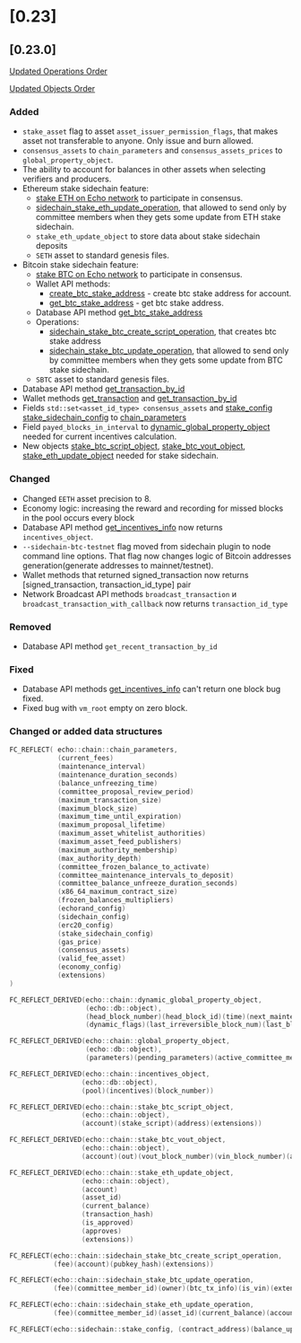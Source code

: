 # [0.23]

## [0.23.0]

[Updated Operations Order](../api-reference/echo-operations/operations-order.md)

[Updated Objects Order](../api-reference/echo-objects/objects-order.md)


### Added
- `stake_asset` flag to asset `asset_issuer_permission_flags`, that makes asset not transferable to anyone. Only issue and burn allowed.
- `consensus_assets` to `chain_parameters` and `consensus_assets_prices` to `global_property_object`.
- The ability to account for balances in other assets when selecting verifiers and producers.
- Ethereum stake sidechain feature:
    - [stake ETH on Echo network](/how-to/sidechain-&-contract-deploy/how-to-use-eth-stake.md) to participate in consensus.
    - [sidechain_stake_eth_update_operation](/api-reference/echo-operations/sidechain.md#sidechain_stake_eth_update_operation), that allowed to send only by committee members when they gets some update from ETH stake sidechain.
    - `stake_eth_update_object` to store data about stake sidechain deposits
    - `SETH` asset to standard genesis files.
- Bitcoin stake sidechain feature:
    - [stake BTC on Echo network](/how-to/sidechain-&-contract-deploy/how-to-use-btc-stake.md) to participate in consensus.
    - Wallet API methods:
        - [create_btc_stake_address](/api-reference/echo-wallet-api/README.md#create_btc_stake_address-account-user_pubkey-broadcast) - create btc stake address for account.
        - [get_btc_stake_address](/api-reference/echo-wallet-api/README.md#get_btc_stake_address-account) - get btc stake address.
    - Database API method  [get_btc_stake_address](/api-reference/echo-node-api/database-api/sidechain-api.md#get_btc_stake_address-account)
    - Operations:
        - [sidechain_stake_btc_create_script_operation](/api-reference/echo-operations/sidechain.md#sidechain_stake_btc_create_script_operation), that creates btc stake address
        - [sidechain_stake_btc_update_operation](/api-reference/echo-operations/sidechain.md#sidechain_stake_btc_update_operation), that allowed to send only by committee members when they gets some update from BTC stake sidechain.
    - `SBTC` asset to standard genesis files.
- Database API method [get_transaction_by_id](../api-reference/echo-node-api/database-api/block_transaction-api.md#get_transaction_by_id-id)
- Wallet methods [get_transaction](../api-reference/echo-wallet-api/README.md#get_transaction-block_num-tx_index) and [get_transaction_by_id](../api-reference/echo-wallet-api/README.md#get_transaction_by_id-tx_id)
- Fields `std::set<asset_id_type> consensus_assets` and [stake_config stake_sidechain_config](../api-reference/echo-objects/sidechain-config.md#configuration-parameters-for-echo-stake-sidechain) to [chain_parameters](../api-reference/echo-objects/chain-parameters.md)
- Field `payed_blocks_in_interval` to [dynamic_global_property_object](../api-reference/echo-objects/dynamic-global-property-object.md#) needed for current incentives calculation.
- New objects [stake_btc_script_object](../api-reference/echo-objects/sidechain.md#stake_btc_script_object), [stake_btc_vout_object](../api-reference/echo-objects/sidechain.md#stake_btc_vout_object), [stake_eth_update_object](../api-reference/echo-objects/sidechain.md#stake_eth_update_object) needed for stake sidechain.

### Changed
- Changed `EETH` asset precision to 8.
- Economy logic: increasing the reward and recording for missed blocks in the pool occurs every block
- Database API method [get_incentives_info](../api-reference/echo-wallet-api/README.md#get_incentives_info) now returns `incentives_object`.
- `--sidechain-btc-testnet` flag moved from sidechain plugin to node command line options. That flag now changes logic of Bitcoin addresses generation(generate addresses to mainnet/testnet).
- Wallet methods that returned signed_transaction now returns [signed_transaction, transaction_id_type] pair
- Network Broadcast API methods `broadcast_transaction` и `broadcast_transaction_with_callback` now returns `transaction_id_type`

### Removed 
- Database API method `get_recent_transaction_by_id`

### Fixed
- Database API methods [get_incentives_info](../api-reference/echo-wallet-api/README.md#get_incentives_info) can't return one block bug fixed.
- Fixed bug with `vm_root` empty on zero block.

### Changed or added data structures
```cpp
FC_REFLECT( echo::chain::chain_parameters,
            (current_fees)
            (maintenance_interval)
            (maintenance_duration_seconds)
            (balance_unfreezing_time)
            (committee_proposal_review_period)
            (maximum_transaction_size)
            (maximum_block_size)
            (maximum_time_until_expiration)
            (maximum_proposal_lifetime)
            (maximum_asset_whitelist_authorities)
            (maximum_asset_feed_publishers)
            (maximum_authority_membership)
            (max_authority_depth)
            (committee_frozen_balance_to_activate)
            (committee_maintenance_intervals_to_deposit)
            (committee_balance_unfreeze_duration_seconds)
            (x86_64_maximum_contract_size)
            (frozen_balances_multipliers)
            (echorand_config)
            (sidechain_config)
            (erc20_config)
            (stake_sidechain_config)
            (gas_price)
            (consensus_assets)
            (valid_fee_asset)
            (economy_config)
            (extensions)
)

FC_REFLECT_DERIVED(echo::chain::dynamic_global_property_object,
                   (echo::db::object),
                   (head_block_number)(head_block_id)(time)(next_maintenance_time)(last_maintenance_time)(committee_budget)
                   (dynamic_flags)(last_irreversible_block_num)(last_block_of_previous_interval)(payed_blocks_in_interval)(last_processed_btc_block)(extensions))

FC_REFLECT_DERIVED(echo::chain::global_property_object,
                   (echo::db::object),
                   (parameters)(pending_parameters)(active_committee_members)(consensus_assets_prices))

FC_REFLECT_DERIVED(echo::chain::incentives_object,
                  (echo::db::object),
                  (pool)(incentives)(block_number))

FC_REFLECT_DERIVED(echo::chain::stake_btc_script_object,
                  (echo::chain::object),
                  (account)(stake_script)(address)(extensions))

FC_REFLECT_DERIVED(echo::chain::stake_btc_vout_object,
                  (echo::chain::object),
                  (account)(out)(vout_block_number)(vin_block_number)(approves_for_vout)(is_vout_approved)(approves_for_vin)(is_vin_approved)(extensions))

FC_REFLECT_DERIVED(echo::chain::stake_eth_update_object,
                  (echo::chain::object),
                  (account)
                  (asset_id)
                  (current_balance)
                  (transaction_hash)
                  (is_approved)
                  (approves)
                  (extensions))

FC_REFLECT(echo::chain::sidechain_stake_btc_create_script_operation,
           (fee)(account)(pubkey_hash)(extensions))

FC_REFLECT(echo::chain::sidechain_stake_btc_update_operation,
           (fee)(committee_member_id)(owner)(btc_tx_info)(is_vin)(extensions))

FC_REFLECT(echo::chain::sidechain_stake_eth_update_operation, 
           (fee)(committee_member_id)(asset_id)(current_balance)(account)(transaction_hash)(extensions))

FC_REFLECT(echo::sidechain::stake_config, (contract_address)(balance_updated_topic))
```
